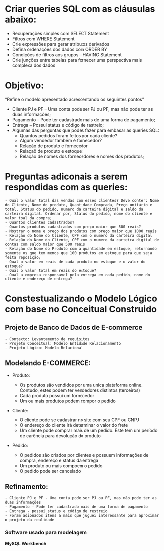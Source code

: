 # Criar queries SQL com as cláusulas abaixo: 

- Recuperações simples com SELECT Statement
- Filtros com WHERE Statement
- Crie expressões para gerar atributos derivados
- Defina ordenações dos dados com ORDER BY
- Condições de filtros aos grupos – HAVING Statement
- Crie junções entre tabelas para fornecer uma perspectiva mais complexa dos dados

# Objetivo:
“Refine o modelo apresentado acrescentando os seguintes pontos”
- Cliente PJ e PF – Uma conta pode ser PJ ou PF, mas não pode ter as duas informações;
- Pagamento – Pode ter cadastrado mais de uma forma de pagamento;
- Entrega – Possui status e código de rastreio;
- Algumas das perguntas que podes fazer para embasar as queries SQL:
	- Quantos pedidos foram feitos por cada cliente?
	- Algum vendedor também é fornecedor?
	- Relação de produto e fornecedor
	- Relaçaõ de produto e estoque;
	- Relação de nomes dos fornecedores e nomes dos produtos;

# Preguntas adiconais a serem respondidas com as queries:
	- Qual o valor total das vendas com esses clientes? Deve conter: Nome do Cliente, Nome do produto, Quantidade Comprada, Preço unitário e total, Status do pedido, numero da carteira digital e saldo da carteira digital. Ordenar por, Status do pedido, nome do cliente e valor toal da compra;
	- Quantos clientes cadastrados?
	- Quantos produtos cadastrados com preço maior que 500 reais?
	- Mostrar o nome e preço dos produtos com preço maior que 1000 reais
	- Relação do Nome do Cliente, CPF com o numero da carteira digital
	- Relação do Nome do Cliente, CPF com o numero da carteira digital de contas com saldo maior que 500 reais
	- Relação do Nome do Produto com a quantidade em estoque, retornando somente os que tem menos que 100 produtos em estoque para que seja feita reposição;
	- Qual o valor em reais de cada produto no estoque e o valor do estoque?
	- Qual o valor total em reais do estoque?
	- Qual a empresa responsavel pela entrega em cada pedido, nome do cliente e endereço de entrega?
	

# Constestualizando o Modelo Lógico com base no Conceitual Construido

## Projeto de Banco de Dados de E-commerce

	- Contexto: Levantamento de requisitos
	- Projeto Conceitual: Modelo Entidade Relacionamento
	- Projeto Lógico: Modelo Relacional

## Modelando E-COMMERCE:
- Produto:
	- Os produtos são vendidos por uma unica plataforma online. Contudo, estes podem ter vendedores distintos (terceiros)
	- Cada produto possui um fornecedor
	- Um ou mais produtos podem compor o pedido

- Cliente:
	- O cliente pode se cadastrar no site com seu CPF ou CNPJ
	- O endereço do cliente irá determinar o valor do frete
	- Um cliente pode comprar mais de um pedido. Este tem um período de carência para devolução do produto

- Pedido:
	- O pedidos são criados por clientes e possuem informações de compra, endereço e status da entrega
	- Um produto ou mais compoem o pedido
	- O pedido pode ser cancelado

## Refinamento:
	- Cliente PJ e PF - Uma conta pode ser PJ ou PF, mas não pode ter as duas informações
	- Pagamento - Pode ter cadastrado mais de uma forma de pagamento
	- Entrega - possui status e código de restreio
	- Foram adionados itens a mais que juguei interessante para aproximar o projeto da realidade

### Software usado para modelagem
**MySQL Workbench**

